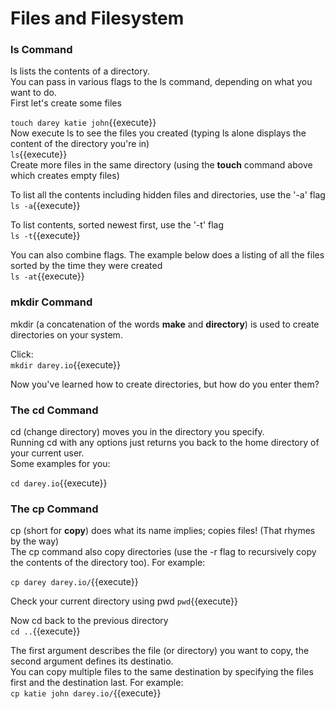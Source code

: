 # Files and Filesystem
### ls Command
ls lists the contents of a directory.  
You can pass in various flags to the ls command, depending on what you want to do.  
First let's create some files  

`touch darey katie john`{{execute}}  
Now execute ls to see the files you created (typing ls alone displays the content of the directory you're in)  
`ls`{{execute}}  
Create more files in the same directory (using the **touch** command above which creates empty files)

To list all the contents including hidden files and directories, use the '-a' flag  
`ls -a`{{execute}}
  
To list contents, sorted newest first, use the '-t' flag  
`ls -t`{{execute}}  
  
You can also combine flags. The example below does a listing of all the files sorted by the time they were created  
`ls -at`{{execute}}  

  
### mkdir Command
mkdir (a concatenation of the words **make** and **directory**) is used to create directories on your system.  
  
Click:  
`mkdir darey.io`{{execute}}  
  
Now you've learned how to create directories, but how do you enter them?
### The cd Command
cd (change directory) moves you in the directory you specify.  
Running cd with any options just returns you back to the home directory of your current user.  
Some examples for you:  
  
`cd darey.io`{{execute}}

### The cp Command
cp (short for **copy**) does what its name implies; copies files! (That rhymes by the way)  
The cp command also copy directories (use the -r flag to recursively copy the contents of the directory too). For example:  
  
`cp darey darey.io/`{{execute}}  
  
Check your current directory using pwd
`pwd`{{execute}}  
  
Now cd back to the previous directory  
`cd ..`{{execute}}
  
The first argument describes the file (or directory) you want to copy, the second argument defines its destinatio.  
You can copy multiple files to the same destination by specifying the files first and the destination last. For example:  
`cp katie john darey.io/`{{execute}}